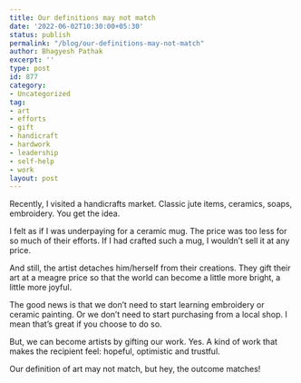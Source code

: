 ```yaml
---
title: Our definitions may not match
date: '2022-06-02T10:30:00+05:30'
status: publish
permalink: "/blog/our-definitions-may-not-match"
author: Bhagyesh Pathak
excerpt: ''
type: post
id: 877
category:
- Uncategorized
tag:
- art
- efforts
- gift
- handicraft
- hardwork
- leadership
- self-help
- work
layout: post
---
```


Recently, I visited a handicrafts market. Classic jute items, ceramics, soaps, embroidery. You get the idea.

I felt as if I was underpaying for a ceramic mug. The price was too less for so much of their efforts. If I had crafted such a mug, I wouldn’t sell it at any price.

And still, the artist detaches him/herself from their creations. They gift their art at a meagre price so that the world can become a little more bright, a little more joyful.

The good news is that we don’t need to start learning embroidery or ceramic painting. Or we don’t need to start purchasing from a local shop. I mean that’s great if you choose to do so.

But, we can become artists by gifting our work. Yes. A kind of work that makes the recipient feel: hopeful, optimistic and trustful.

Our definition of art may not match, but hey, the outcome matches!